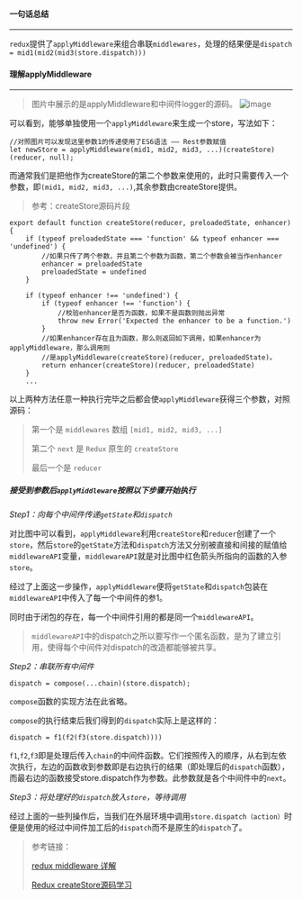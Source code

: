 #### 一句话总结
---
`redux`提供了`applyMiddleware`来组合串联`middlewares`，处理的结果便是`dispatch = mid1(mid2(mid3(store.dispatch)))`

#### 理解applyMiddleware
---
>图片中展示的是applyMiddleware和中间件logger的源码。
![image](https://pic1.zhimg.com/8fe84a1600b6b2d98dc69dc08f016e00_b.png)

可以看到，能够单独使用一个`applyMiddleware`来生成一个store，写法如下：
```
//对照图片可以发现这里参数1的传递使用了ES6语法 —— Rest参数赋值
let newStore = applyMiddleware(mid1, mid2, mid3, ...)(createStore)(reducer, null);
```
而通常我们是把他作为createStore的第二个参数来使用的，此时只需要传入一个参数，即`(mid1, mid2, mid3, ...)`,其余参数由createStore提供。

>参考：createStore源码片段
```
export default function createStore(reducer, preloadedState, enhancer) {
    if (typeof preloadedState === 'function' && typeof enhancer === 'undefined') {
        //如果只传了两个参数，并且第二个参数为函数，第二个参数会被当作enhancer
        enhancer = preloadedState
        preloadedState = undefined
    }
  
    if (typeof enhancer !== 'undefined') {
        if (typeof enhancer !== 'function') {
            //校验enhancer是否为函数，如果不是函数则抛出异常
            throw new Error('Expected the enhancer to be a function.')
        }
        //如果enhancer存在且为函数，那么则返回如下调用，如果enhancer为applyMiddleware，那么调用则
        //是applyMiddleware(createStore)(reducer, preloadedState)。
        return enhancer(createStore)(reducer, preloadedState)
    }
    ...
```
以上两种方法任意一种执行完毕之后都会使`applyMiddleware`获得三个参数，对照源码：

>第一个是 `middlewares` 数组 `[mid1, mid2, mid3, ...]`
>
>第二个 `next` 是 `Redux` 原生的 `createStore`
>
>最后一个是 `reducer`

##### 接受到参数后`applyMiddleware`按照以下步骤开始执行

*Step1：向每个中间件传递`getState`和`dispatch`*

对比图中可以看到，`applyMiddleware`利用`createStore`和`reducer`创建了一个`store`，然后`store`的`getState`方法和`dispatch`方法又分别被直接和间接的赋值给`middlewareAPI`变量，`middlewareAPI`就是对比图中红色箭头所指向的函数的入参`store`。

经过了上面这一步操作，`applyMiddleware`便将`getState`和`dispatch`包装在`middlewareAPI`中传入了每一个中间件的参1。

同时由于闭包的存在，每一个中间件引用的都是同一个`middlewareAPI`。

>`middlewareAPI`中的dispatch之所以要写作一个匿名函数，是为了建立引用，使得每个中间件对dispatch的改造都能够被共享。

*Step2：串联所有中间件*

`dispatch = compose(...chain)(store.dispatch);`

`compose`函数的实现方法在此省略。

`compose`的执行结束后我们得到的`dispatch`实际上是这样的：

`dispatch = f1(f2(f3(store.dispatch))))`

`f1`,`f2`,`f3`即是处理后传入`chain`的中间件函数。它们按照传入的顺序，从右到左依次执行，左边的函数收到参数即是右边执行的结果（即处理后的`dispatch`函数），而最右边的函数接受store.dispatch作为参数。此参数就是各个中间件中的`next`。

*Step3：将处理好的`dispatch`放入`store`，等待调用*

经过上面的一些列操作后，当我们在外层环境中调用`store.dispatch（action）`时便是使用的经过中间件加工后的`dispatch`而不是原生的`dispatch`了。
>参考链接：
>
>[redux middleware 详解](https://zhuanlan.zhihu.com/p/20597452?utm_source=tuicool&utm_medium=referral)
>
>[Redux createStore源码学习](https://segmentfault.com/a/1190000009479302)